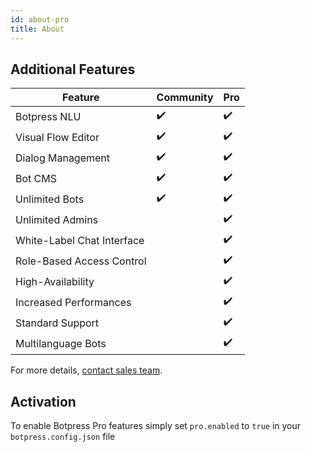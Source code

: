 ```yaml
---
id: about-pro
title: About
---
```


## Additional Features

| Feature                    | Community | Pro |
| -------------------------- | --------- | --- |
| Botpress NLU               | ✔️        | ✔️  |
| Visual Flow Editor         | ✔️        | ✔️  |
| Dialog Management          | ✔️        | ✔️  |
| Bot CMS                    | ✔️        | ✔️  |
| Unlimited Bots             | ✔️        | ✔️  |
| Unlimited Admins           |           | ✔️  |
| White-Label Chat Interface |           | ✔️  |
| Role-Based Access Control  |           | ✔️  |
| High-Availability          |           | ✔️  |
| Increased Performances     |           | ✔️  |
| Standard Support           |           | ✔️  |
| Multilanguage Bots         |           | ✔️  |

For more details, [contact sales team](https://botpress.com/contact-sales/).

## Activation

To enable Botpress Pro features simply set `pro.enabled` to `true` in your `botpress.config.json` file
